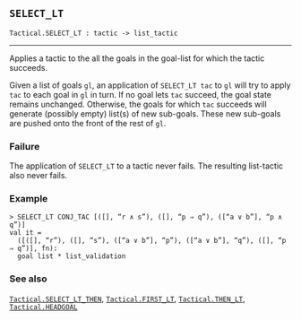 ## `SELECT_LT`

``` hol4
Tactical.SELECT_LT : tactic -> list_tactic
```

------------------------------------------------------------------------

Applies a tactic to the all the goals in the goal-list for which the
tactic succeeds.

Given a list of goals `gl`, an application of `SELECT_LT tac` to `gl`
will try to apply `tac` to each goal in `gl` in turn. If no goal lets
`tac` succeed, the goal state remains unchanged. Otherwise, the goals
for which `tac` succeeds will generate (possibly empty) list(s) of new
sub-goals. These new sub-goals are pushed onto the front of the rest of
`gl`.

### Failure

The application of `SELECT_LT` to a tactic never fails. The resulting
list-tactic also never fails.

### Example

``` hol4
> SELECT_LT CONJ_TAC [([], “r ∧ s”), ([], “p ⇒ q”), ([“a ∨ b”], “p ∧ q”)]
val it =
  ([([], “r”), ([], “s”), ([“a ∨ b”], “p”), ([“a ∨ b”], “q”), ([], “p ⇒ q”)], fn):
  goal list * list_validation
```

### See also

[`Tactical.SELECT_LT_THEN`](#Tactical.SELECT_LT_THEN),
[`Tactical.FIRST_LT`](#Tactical.FIRST_LT),
[`Tactical.THEN_LT`](#Tactical.THEN_LT),
[`Tactical.HEADGOAL`](#Tactical.HEADGOAL)
